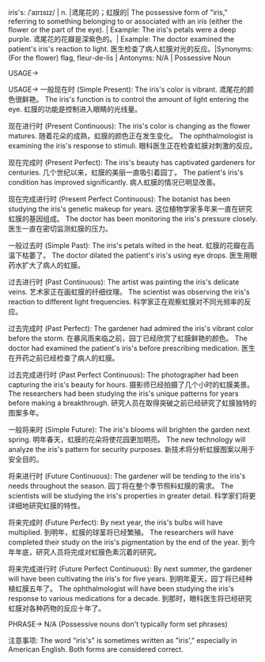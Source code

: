 iris's: /ˈaɪrɪsɪz/ | n. |鸢尾花的；虹膜的|  The possessive form of "iris," referring to something belonging to or associated with an iris (either the flower or the part of the eye). |  Example: The iris's petals were a deep purple. 鸢尾花的花瓣是深紫色的。|  Example:  The doctor examined the patient's iris's reaction to light. 医生检查了病人虹膜对光的反应。|Synonyms: (For the flower) flag, fleur-de-lis | Antonyms: N/A | Possessive Noun


USAGE->

USAGE->
一般现在时 (Simple Present):
The iris's color is vibrant.  鸢尾花的颜色很鲜艳。
The iris's function is to control the amount of light entering the eye. 虹膜的功能是控制进入眼睛的光线量。

现在进行时 (Present Continuous):
The iris's color is changing as the flower matures. 随着花朵的成熟，虹膜的颜色正在发生变化。
The ophthalmologist is examining the iris's response to stimuli. 眼科医生正在检查虹膜对刺激的反应。

现在完成时 (Present Perfect):
The iris's beauty has captivated gardeners for centuries.  几个世纪以来，虹膜的美丽一直吸引着园丁。
The patient's iris's condition has improved significantly. 病人虹膜的情况已明显改善。

现在完成进行时 (Present Perfect Continuous):
The botanist has been studying the iris's genetic makeup for years.  这位植物学家多年来一直在研究虹膜的基因组成。
The doctor has been monitoring the iris's pressure closely. 医生一直在密切监测虹膜的压力。


一般过去时 (Simple Past):
The iris's petals wilted in the heat. 虹膜的花瓣在高温下枯萎了。
The doctor dilated the patient's iris's using eye drops. 医生用眼药水扩大了病人的虹膜。

过去进行时 (Past Continuous):
The artist was painting the iris's delicate veins.  艺术家正在画虹膜的纤细纹理。
The scientist was observing the iris's reaction to different light frequencies. 科学家正在观察虹膜对不同光频率的反应。

过去完成时 (Past Perfect):
The gardener had admired the iris's vibrant color before the storm. 在暴风雨来临之前，园丁已经欣赏了虹膜鲜艳的颜色。
The doctor had examined the patient's iris's before prescribing medication. 医生在开药之前已经检查了病人的虹膜。

过去完成进行时 (Past Perfect Continuous):
The photographer had been capturing the iris's beauty for hours. 摄影师已经拍摄了几个小时的虹膜美景。
The researchers had been studying the iris's unique patterns for years before making a breakthrough. 研究人员在取得突破之前已经研究了虹膜独特的图案多年。


一般将来时 (Simple Future):
The iris's blooms will brighten the garden next spring.  明年春天，虹膜的花朵将使花园更加明亮。
The new technology will analyze the iris's pattern for security purposes. 新技术将分析虹膜图案以用于安全目的。

将来进行时 (Future Continuous):
The gardener will be tending to the iris's needs throughout the season. 园丁将在整个季节照料虹膜的需求。
The scientists will be studying the iris's properties in greater detail. 科学家们将更详细地研究虹膜的特性。

将来完成时 (Future Perfect):
By next year, the iris's bulbs will have multiplied. 到明年，虹膜的球茎将已经繁殖。
The researchers will have completed their study on the iris's pigmentation by the end of the year. 到今年年底，研究人员将完成对虹膜色素沉着的研究。

将来完成进行时 (Future Perfect Continuous):
By next summer, the gardener will have been cultivating the iris's for five years. 到明年夏天，园丁将已经种植虹膜五年了。
The ophthalmologist will have been studying the iris's response to various medications for a decade.  到那时，眼科医生将已经研究虹膜对各种药物的反应十年了。


PHRASE->
N/A (Possessive nouns don't typically form set phrases)


注意事项:
The word "iris's" is sometimes written as "iris'," especially in American English.  Both forms are considered correct.
